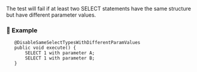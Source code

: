 The test will fail if at least two SELECT statements have the same structure but have different parameter values.

### :mag_right: Example
       @DisableSameSelectTypesWithDifferentParamValues
       public void execute() {
           SELECT 1 with parameter A;
           SELECT 1 with parameter B;
       }